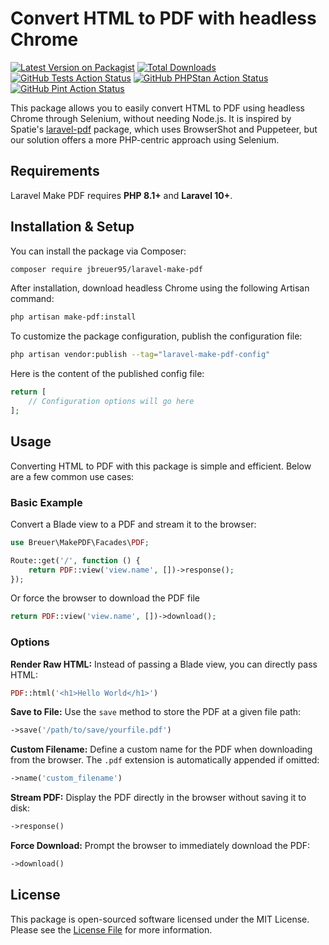# Convert HTML to PDF with headless Chrome

[![Latest Version on Packagist](https://img.shields.io/packagist/v/jbreuer95/laravel-make-pdf.svg?style=flat-square)](https://packagist.org/packages/jbreuer95/laravel-make-pdf)
[![Total Downloads](https://img.shields.io/packagist/dt/jbreuer95/laravel-make-pdf.svg?style=flat-square)](https://packagist.org/packages/jbreuer95/laravel-make-pdf)
[![GitHub Tests Action Status](https://img.shields.io/github/actions/workflow/status/jbreuer95/laravel-make-pdf/run-tests.yml?branch=master&label=tests&style=flat-square)](https://github.com/jbreuer95/laravel-make-pdf/actions/workflows/run-tests.yml)
[![GitHub PHPStan Action Status](https://img.shields.io/github/actions/workflow/status/jbreuer95/laravel-make-pdf/phpstan.yml?branch=master&label=phpstan&style=flat-square)](https://github.com/jbreuer95/laravel-make-pdf/actions/workflows/phpstan.yml)
[![GitHub Pint Action Status](https://img.shields.io/github/actions/workflow/status/jbreuer95/laravel-make-pdf/fix-php-code-style-issues.yml?branch=master&label=laravel%20pint&style=flat-square)](https://github.com/jbreuer95/laravel-make-pdf/actions/workflows/fix-php-code-style-issues.yml)

This package allows you to easily convert HTML to PDF using headless Chrome through Selenium, without needing Node.js.
It is inspired by Spatie's [laravel-pdf](https://github.com/spatie/laravel-pdf) package,
which uses BrowserShot and Puppeteer, but our solution offers a more PHP-centric approach using Selenium.

## Requirements

Laravel Make PDF requires **PHP 8.1+** and **Laravel 10+**.

## Installation & Setup

You can install the package via Composer:

```bash
composer require jbreuer95/laravel-make-pdf
```

After installation, download headless Chrome using the following Artisan command:

```bash
php artisan make-pdf:install
```

To customize the package configuration, publish the configuration file:

```bash
php artisan vendor:publish --tag="laravel-make-pdf-config"
```

Here is the content of the published config file:

```php
return [
    // Configuration options will go here
];
```

## Usage

Converting HTML to PDF with this package is simple and efficient. Below are a few common use cases:

### Basic Example

Convert a Blade view to a PDF and stream it to the browser:

```php
use Breuer\MakePDF\Facades\PDF;

Route::get('/', function () {
    return PDF::view('view.name', [])->response();
});
```

Or force the browser to download the PDF file

```php
return PDF::view('view.name', [])->download();
```

### Options

**Render Raw HTML:** Instead of passing a Blade view, you can directly pass HTML:

```php
PDF::html('<h1>Hello World</h1>')
```

**Save to File:** Use the `save` method to store the PDF at a given file path:

```php
->save('/path/to/save/yourfile.pdf')
```

**Custom Filename:** Define a custom name for the PDF when downloading from the browser. The `.pdf` extension is automatically appended if omitted:

```php
->name('custom_filename')
```

**Stream PDF:** Display the PDF directly in the browser without saving it to disk:

```php
->response()
```

**Force Download:** Prompt the browser to immediately download the PDF:

```php
->download()
```

## License

This package is open-sourced software licensed under the MIT License.  
Please see the [License File](LICENSE.md) for more information.
